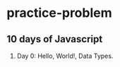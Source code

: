 # practice-problem

<!-- HackerRank -->

## 10 days of Javascript

1. Day 0: Hello, World!, Data Types.

